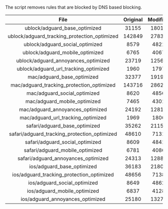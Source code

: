 The script removes rules that are blocked by DNS based blocking.


| File | Original | Modified |
|:----:|:-----:|:-----:|
| ublock/adguard_base_optimized | 31155 | 18012 |
| ublock/adguard_tracking_protection_optimized | 142849 | 27834 |
| ublock/adguard_social_optimized | 8579 | 4821 |
| ublock/adguard_mobile_optimized | 6765 | 4067 |
| ublock/adguard_annoyances_optimized | 23719 | 12565 |
| ublock/adguard_url_tracking_optimized | 1960 | 1797 |
| mac/adguard_base_optimized | 32377 | 19199 |
| mac/adguard_tracking_protection_optimized | 143716 | 28621 |
| mac/adguard_social_optimized | 8620 | 4856 |
| mac/adguard_mobile_optimized | 7465 | 4301 |
| mac/adguard_annoyances_optimized | 24192 | 12812 |
| mac/adguard_url_tracking_optimized | 1969 | 1806 |
| safari/adguard_base_optimized | 35262 | 21152 |
| safari/adguard_tracking_protection_optimized | 48610 | 7131 |
| safari/adguard_social_optimized | 8609 | 4841 |
| safari/adguard_mobile_optimized | 6781 | 4086 |
| safari/adguard_annoyances_optimized | 24313 | 12882 |
| ios/adguard_base_optimized | 36183 | 21803 |
| ios/adguard_tracking_protection_optimized | 48656 | 7138 |
| ios/adguard_social_optimized | 8649 | 4862 |
| ios/adguard_mobile_optimized | 6837 | 4128 |
| ios/adguard_annoyances_optimized | 25180 | 13278 |